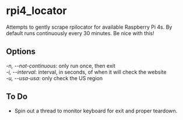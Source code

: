 # rpi4_locator
Attempts to gently scrape rpilocator for available Raspberry Pi 4s. By default runs continuously every 30 minutes. Be nice with this!

## Options
_-n, --not-continuous_: only run once, then exit\
_-i, --interval_: interval, in seconds, of when it will check the website\
_-u, --usa-usa_: only check the US region

## To Do
- Spin out a thread to monitor keyboard for exit and proper teardown.